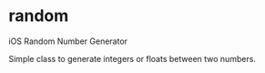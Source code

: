 random
======

iOS Random Number Generator


Simple class to generate integers or floats between two numbers.

